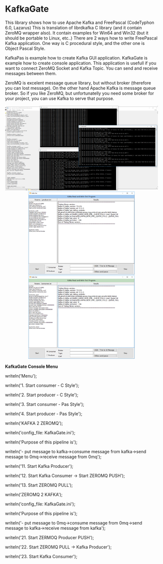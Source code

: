 # KafkaGate

This library shows how to use Apache Kafka and FreePascal (CodeTyphon 6.0, Lazarus)
This is translation of librdkafka C library (and it contain ZeroMQ wrapper also). 
It contain examples for Win64 and Win32 (but it should be portable to Linux, etc..)
There are 2 ways how to write FreePascal Kafka application. 
One way is C procedural style, and the other one is Object Pascal Style.

KafkaPas is example how to create Kafka GUI application. 
KafkaGate is example how to create console application. This application is usefull if you want to connect ZeroMQ Socket and Kafka Topic. You can send and receive messages between them. 

ZeroMQ is excelent message queue library, but without broker (therefore you can lost message).
On the other hand Apache Kafka is message queue broker. So if you like ZeroMQ, but unfortunatelly you need some broker for your project, you can use Kafka to serve that purpose.

<p align="center">
  <img src="KafkaGate.png" width="700"/>
  <img src="KafkaPasProducer.png" width="350"/>
  <img src="KafkaPasConsumer.png" width="350"/>
</p>

<strong>KafkaGate Console Menu</strong>
<p>writeln('Menu');</p>
<p>writeln('1. Start consumer - C Style');</p>
<p>writeln('2. Start producer - C Style');</p>
<p>writeln('3. Start consumer - Pas Style');</p>
<p>writeln('4. Start producer - Pas Style');</p>
<p>writeln('KAFKA 2 ZEROMQ');</p>
<p>writeln('config_file: KafkaGate.ini');</p>
<p>writeln('Purpose of this pipeline is');</p>
<p>writeln('- put message to kafka->consume message from kafka->send message to 0mq->receive message from 0mq');</p>
<p>writeln('11. Start Kafka Producer');</p>
<p>writeln('12. Start Kafka Consumer -> Start ZEROMQ PUSH');</p>
<p>writeln('13. Start ZEROMQ PULL');</p>
<p>writeln('ZEROMQ 2 KAFKA');</p>
<p>writeln('config_file: KafkaGate.ini');</p>
<p>writeln('Purpose of this pipeline is');</p>
<p>writeln('- put message to 0mq->consume message from 0mq->send message to kafka->receive message from kafka');</p>
<p>writeln('21. Start ZERMOQ Producer PUSH');</p>
<p>writeln('22. Start ZEROMQ PULL -> Kafka Producer');</p>
<p>writeln('23. Start Kafka Consumer');</p>

